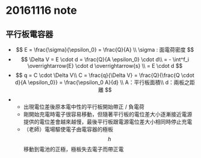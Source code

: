 # 20161116 note
## 平行板電容器
* $$ E = \frac{\sigma}{\epsilon_0} = \frac{Q}{A} \\
  \sigma : 面電荷密度 $$
* $$ \Delta V = E \cdot d = \frac{Q}{A \epsilon_0} \cdot d\\
= - \int^f_i \overrightarrow{E} \cdot d \overrightarrow{s} \\
= E \cdot d $$
* $$ q = C \cdot \Delta V\\
C = \frac{q}{\Delta V} = \frac{Q}{\frac{Q \cdot d}{A \epsilon_0}} = \frac{\epsilon_0 A}{d} \\
A：平行板面積\\
d：兩板之距離 $$
* 
  * 出現電位差後原本電中性的平行板開始帶正 / 負電荷
  * 剛開始充電時電子很容易移動，但隨著平行板的電位差大小逐漸接近電源提供的電位差會越來越慢，最後平行板跟電源電位差大小相同時停止充電
  * （老師）電場驅使電子由電容器的極板 $$ h $$ 移動到電池的正極，極板失去電子而帶正電